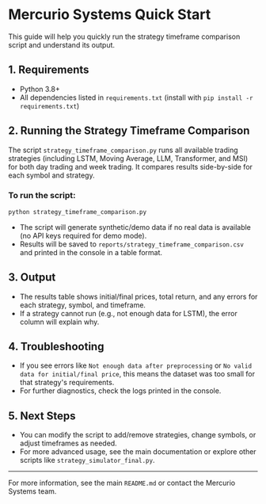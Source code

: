 # Mercurio Systems Quick Start

This guide will help you quickly run the strategy timeframe comparison script and understand its output.

## 1. Requirements
- Python 3.8+
- All dependencies listed in `requirements.txt` (install with `pip install -r requirements.txt`)

## 2. Running the Strategy Timeframe Comparison

The script `strategy_timeframe_comparison.py` runs all available trading strategies (including LSTM, Moving Average, LLM, Transformer, and MSI) for both day trading and week trading. It compares results side-by-side for each symbol and strategy.

### To run the script:

```bash
python strategy_timeframe_comparison.py
```

- The script will generate synthetic/demo data if no real data is available (no API keys required for demo mode).
- Results will be saved to `reports/strategy_timeframe_comparison.csv` and printed in the console in a table format.

## 3. Output
- The results table shows initial/final prices, total return, and any errors for each strategy, symbol, and timeframe.
- If a strategy cannot run (e.g., not enough data for LSTM), the error column will explain why.

## 4. Troubleshooting
- If you see errors like `Not enough data after preprocessing` or `No valid data for initial/final price`, this means the dataset was too small for that strategy's requirements.
- For further diagnostics, check the logs printed in the console.

## 5. Next Steps
- You can modify the script to add/remove strategies, change symbols, or adjust timeframes as needed.
- For more advanced usage, see the main documentation or explore other scripts like `strategy_simulator_final.py`.

---

For more information, see the main `README.md` or contact the Mercurio Systems team.
